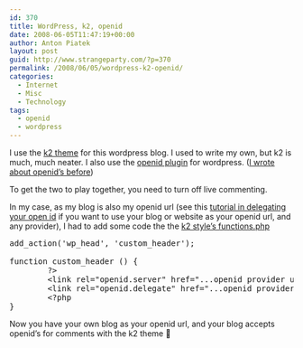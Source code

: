 ```yaml
---
id: 370
title: WordPress, k2, openid
date: 2008-06-05T11:47:19+00:00
author: Anton Piatek
layout: post
guid: http://www.strangeparty.com/?p=370
permalink: /2008/06/05/wordpress-k2-openid/
categories:
  - Internet
  - Misc
  - Technology
tags:
  - openid
  - wordpress
---
```

I use the [k2 theme](http://code.google.com/p/kaytwo/) for this wordpress blog. I used to write my own, but k2 is much, much neater. I also use the [openid plugin](http://wordpress.org/extend/plugins/openid/) for wordpress. ([I wrote about openid&#8217;s before](http://www.strangeparty.com/2008/03/28/openid/))

To get the two to play together, you need to turn off live commenting.

In my case, as my blog is also my openid url (see this [tutorial in delegating your open id](http://www.intertwingly.net/blog/2007/01/03/OpenID-for-non-SuperUsers) if you want to use your blog or website as your openid url, and any provider), I had to add some code the the [k2 style&#8217;s functions.php](http://code.google.com/p/kaytwo/wiki/K2CSSandCustomCSS)

<pre>add_action('wp_head', 'custom_header');

function custom_header () {
        ?&gt;
        &lt;link rel="openid.server" href="...openid provider url..."/&gt;
        &lt;link rel="openid.delegate" href="...openid provider url..."/&gt;
        &lt;?php
}</pre>

Now you have your own blog as your openid url, and your blog accepts openid&#8217;s for comments with the k2 theme 🙂